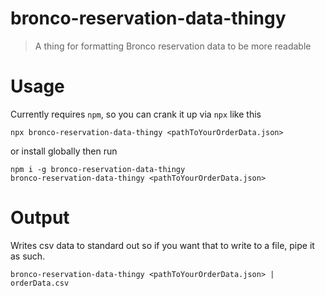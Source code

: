 # bronco-reservation-data-thingy
> A thing for formatting Bronco reservation data to be more readable

# Usage
Currently requires `npm`, so you can crank it up via `npx` like this
```
npx bronco-reservation-data-thingy <pathToYourOrderData.json>
```
or install globally then run
```
npm i -g bronco-reservation-data-thingy
bronco-reservation-data-thingy <pathToYourOrderData.json>
```

# Output
Writes csv data to standard out so if you want that to write to a file, pipe it as such.
```
bronco-reservation-data-thingy <pathToYourOrderData.json> | orderData.csv
```